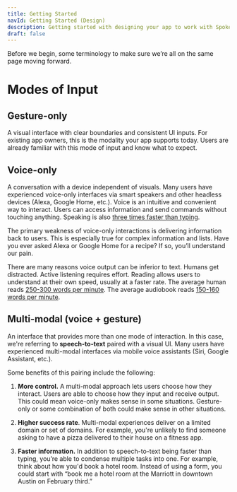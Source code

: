 ```yaml
---
title: Getting Started
navId: Getting Started (Design)
description: Getting started with designing your app to work with Spokestack
draft: false
---
```


Before we begin, some terminology to make sure we’re all on the same page moving forward.

# **Modes of Input**

## **Gesture-only**

A visual interface with clear boundaries and consistent UI inputs. For existing app owners, this is the modality your app supports today. Users are already familiar with this mode of input and know what to expect.

## **Voice-only**

A conversation with a device independent of visuals. Many users have experienced voice-only interfaces via smart speakers and other headless devices (Alexa, Google Home, etc.). Voice is an intuitive and convenient way to interact. Users can access information and send commands without touching anything. Speaking is also [three times faster than typing](https://www.popularmechanics.com/technology/a22684/phone-dictation-typing-speed/).

The primary weakness of voice-only interactions is delivering information back to users. This is especially true for complex information and lists. Have you ever asked Alexa or Google Home for a recipe? If so, you’ll understand our pain.

There are many reasons voice output can be inferior to text. Humans get distracted. Active listening requires effort. Reading allows users to understand at their own speed, usually at a faster rate. The average human reads [250-300 words per minute](https://en.wikipedia.org/wiki/Words_per_minute). The average audiobook reads [150-160 words per minute](https://en.wikipedia.org/wiki/Words_per_minute).

## **Multi-modal (voice + gesture)**

An interface that provides more than one mode of interaction. In this case, we're referring to **speech-to-text** paired with a visual UI. Many users have experienced multi-modal interfaces via mobile voice assistants (Siri, Google Assistant, etc.).

Some benefits of this pairing include the following:

1. **More control.** A multi-modal approach lets users choose how they interact. Users are able to choose how they input and receive output. This could mean voice-only makes sense in some situations. Gesture-only or some combination of both could make sense in other situations.

2. **Higher success rate**. Multi-modal experiences deliver on a limited domain or set of domains. For example, you're unlikely to find someone asking to have a pizza delivered to their house on a fitness app.

3. **Faster information.** In addition to speech-to-text being faster than typing, you’re able to condense multiple tasks into one. For example, think about how you'd book a hotel room. Instead of using a form, you could start with “book me a hotel room at the Marriott in downtown Austin on February third.”
